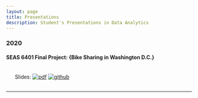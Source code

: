 ```yaml
---
layout: page
title: Presentations
description: Student's Presentations in Data Analytics
---
```



###  2020

#### SEAS 6401 Final Project: {Bike Sharing in Washington D.C.}
<br/>&nbsp; &nbsp; &nbsp; Slides:
[![pdf](icons16/pdf-icon.png)]()
[![github](icons16/github-icon.png)](https://github.com/carbondioxide9527/GWU_SEAS6401/tree/main/Projects)<br/>
&nbsp; &nbsp; &nbsp;

---

